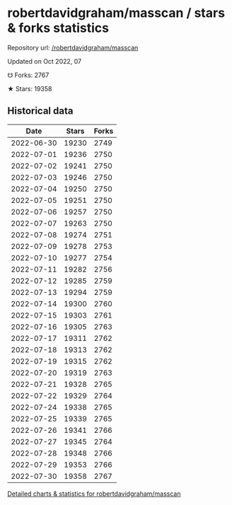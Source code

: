 # robertdavidgraham/masscan / stars & forks statistics

Repository url: [/robertdavidgraham/masscan](https://github.com/robertdavidgraham/masscan)

Updated on Oct 2022, 07

☋ Forks: 2767

★ Stars: 19358

## Historical data
| Date | Stars | Forks |
|------|-------|-------|
| 2022-06-30 | 19230 | 2749 | 
| 2022-07-01 | 19236 | 2750 | 
| 2022-07-02 | 19241 | 2750 | 
| 2022-07-03 | 19246 | 2750 | 
| 2022-07-04 | 19250 | 2750 | 
| 2022-07-05 | 19251 | 2750 | 
| 2022-07-06 | 19257 | 2750 | 
| 2022-07-07 | 19263 | 2750 | 
| 2022-07-08 | 19274 | 2751 | 
| 2022-07-09 | 19278 | 2753 | 
| 2022-07-10 | 19277 | 2754 | 
| 2022-07-11 | 19282 | 2756 | 
| 2022-07-12 | 19285 | 2759 | 
| 2022-07-13 | 19294 | 2759 | 
| 2022-07-14 | 19300 | 2760 | 
| 2022-07-15 | 19303 | 2761 | 
| 2022-07-16 | 19305 | 2763 | 
| 2022-07-17 | 19311 | 2762 | 
| 2022-07-18 | 19313 | 2762 | 
| 2022-07-19 | 19315 | 2762 | 
| 2022-07-20 | 19319 | 2763 | 
| 2022-07-21 | 19328 | 2765 | 
| 2022-07-22 | 19329 | 2764 | 
| 2022-07-24 | 19338 | 2765 | 
| 2022-07-25 | 19339 | 2765 | 
| 2022-07-26 | 19341 | 2766 | 
| 2022-07-27 | 19345 | 2764 | 
| 2022-07-28 | 19348 | 2766 | 
| 2022-07-29 | 19353 | 2766 | 
| 2022-07-30 | 19358 | 2767 | 


[Detailed charts & statistics for robertdavidgraham/masscan](https://reviewgithub.com/rep/robertdavidgraham/masscan)
